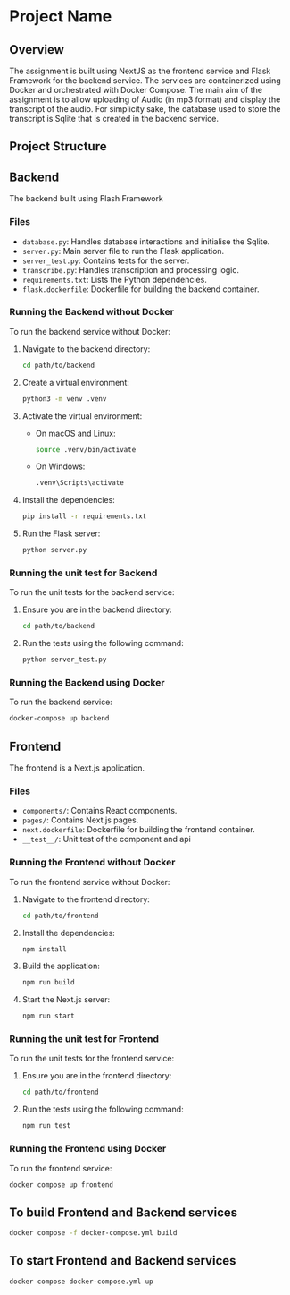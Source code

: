 
# Project Name

## Overview
The assignment is built using NextJS as the frontend service and Flask Framework for the backend service. The services are containerized using Docker and orchestrated with Docker Compose. The main aim of the assignment is to allow uploading of Audio (in mp3 format) and display the transcript of the audio. For simplicity sake, the database used to store the transcript is Sqlite that is created in the backend service. 

## Project Structure

## Backend
The backend built using Flash Framework

### Files
- `database.py`: Handles database interactions and initialise the Sqlite.
- `server.py`: Main server file to run the Flask application.
- `server_test.py`: Contains tests for the server.
- `transcribe.py`: Handles transcription and processing logic.
- `requirements.txt`: Lists the Python dependencies.
- `flask.dockerfile`: Dockerfile for building the backend container.

### Running the Backend without Docker
To run the backend service without Docker:

1. Navigate to the backend directory:
    ```sh
    cd path/to/backend
    ```

2. Create a virtual environment:
    ```sh
    python3 -m venv .venv
    ```

3. Activate the virtual environment:
    - On macOS and Linux:
        ```sh
        source .venv/bin/activate
        ```
    - On Windows:
        ```sh
        .venv\Scripts\activate
        ```

4. Install the dependencies:
    ```sh
    pip install -r requirements.txt
    ```

5. Run the Flask server:
    ```sh
    python server.py
    ```

### Running the unit test for Backend
To run the unit tests for the backend service:

1. Ensure you are in the backend directory:
    ```sh
    cd path/to/backend
    ```

2. Run the tests using the following command:
    ```sh
    python server_test.py
    ```

### Running the Backend using Docker
To run the backend service:
```sh
docker-compose up backend
```

## Frontend
The frontend is a Next.js application.

### Files
- `components/`: Contains React components.
- `pages/`: Contains Next.js pages.
- `next.dockerfile`: Dockerfile for building the frontend container.
- `__test__/`: Unit test of the component and api  

### Running the Frontend without Docker
To run the frontend service without Docker:

1. Navigate to the frontend directory:
    ```sh
    cd path/to/frontend
    ```

2. Install the dependencies:
    ```sh
    npm install
    ```

3. Build the application:
    ```sh
    npm run build
    ```

4. Start the Next.js server:
    ```sh
    npm run start
    ```

### Running the unit test for Frontend
To run the unit tests for the frontend service:

1. Ensure you are in the frontend directory:
    ```sh
    cd path/to/frontend
    ```

2. Run the tests using the following command:
    ```sh
    npm run test
    ```

### Running the Frontend using Docker
To run the frontend service:
```sh
docker compose up frontend
```

## To build Frontend and Backend services
```sh
docker compose -f docker-compose.yml build
```

## To start Frontend and Backend services
```sh
docker compose docker-compose.yml up
```
